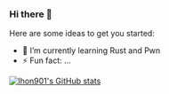 ### Hi there 👋

Here are some ideas to get you started:

- 🌱 I’m currently learning Rust and Pwn
- ⚡ Fun fact: ...


[![lhon901's GitHub stats](https://github-readme-stats.vercel.app/api?username=craftopc)](https://github.com/anuraghazra/github-readme-stats)
